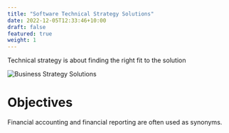 ```yaml
---
title: "Software Technical Strategy Solutions"
date: 2022-12-05T12:33:46+10:00
draft: false
featured: true
weight: 1
---
```


Technical strategy is about finding the right fit to the solution

![Business Strategy Solutions](/images/startae-team-7tXA8xwe4W4-unsplash.jpg)

# Objectives 

Financial accounting and financial reporting are often used as synonyms.

